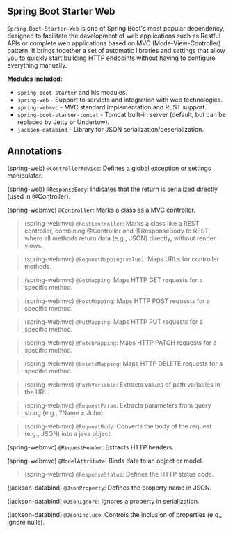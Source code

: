 ## Spring Boot Starter Web

`Spring-Boot-Starter-Web` is one of Spring Boot's most popular dependency, designed to facilitate the development of web applications such as Restful APIs or complete web applications based on MVC (Mode-View-Controller) pattern. It brings together a set of automatic libraries and settings that allow you to quickly start building HTTP endpoints without having to configure everything manually.

**Modules included:**

- `spring-boot-starter` and his modules.
- `spring-web` - Support to servlets and integration with web technologies.
- `spring-webmvc` - MVC standard implementation and REST support.
- `spring-boot-starter-tomcat` - Tomcat built-in server (default, but can be replaced by Jetty or Undertow).
- `jackson-databind` - Library for JSON serialization/deserialization.

## Annotations

(spring-web) `@ControllerAdvice`: Defines a global exception or settings manipulator.

(spring-web) `@ResponseBody`: Indicates that the return is serialized directly (used in @Controller).

(spring-webmvc) `@Controller`: Marks a class as a MVC controller.

>(spring-webmvc) `@RestController`: Marks a class like a REST controller, combining @Controller and @ResponseBody to REST, where all methods return data (e.g., JSON) directly, without render views.

>(spring-webmvc) `@RequestMapping(value)`: Maps URLs for controller methods.

>(spring-webmvc) `@GetMapping`: Maps HTTP GET requests for a specific method.

>(spring-webmvc) `@PostMapping`: Maps HTTP POST requests for a specific method.

>(spring-webmvc) `@PutMapping`: Maps HTTP PUT requests for a specific method.

>(spring-webmvc) `@PatchMapping`: Maps HTTP PATCH requests for a specific method.

>(spring-webmvc) `@DeleteMapping`: Maps HTTP DELETE requests for a specific method.

>(spring-webmvc) `@PathVariable`: Extracts values ​​of path variables in the URL.

>(spring-webmvc) `@RequestParam`: Extracts parameters from query string (e.g., ?Name = John).

>(spring-webmvc) `@RequestBody`: Converts the body of the request (e.g., JSON) into a java object.

(spring-webmvc) `@RequestHeader`: Extracts HTTP headers.

(spring-webmvc) `@ModelAttribute`: Binds data to an object or model.

>(spring-webmvc) `@ResponseStatus`: Defines the HTTP status code.

(jackson-databind) `@JsonProperty`: Defines the property name in JSON.

(jackson-databind) `@JsonIgnore`: Ignores a property in serialization.

(jackson-databind) `@JsonInclude`: Controls the inclusion of properties (e.g., ignore nulls).